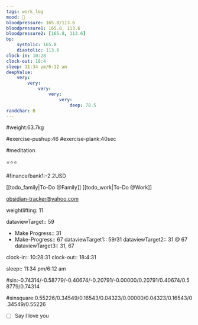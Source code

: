```yaml
---
tags: work_log
mood: 🙂
bloodpressure: 165.8/113.6
bloodpressure1: 165.8, 113.6
bloodpressure2: [165.8, 113.6]
bp:
    systolic: 165.8
    diastolic: 113.6
clock-in: 10:28
clock-out: 18:4
sleep: 11:34 pm/6:12 am
deepValue: 
    very: 
        very: 
            very: 
                very: 
                    very: 
                        deep: 78.5
randchar: B
---
```


#weight:63.7kg

#exercise-pushup:46
#exercise-plank:40sec

#meditation

⭐⭐⭐


#finance/bank1:-2.2USD

[[todo_family|To-Do @Family]]
[[todo_work|To-Do @Work]]

obsidian-tracker@yahoo.com

weightlifting: 11

dataviewTarget:: 59
- Make Progress:: 31
- Make-Progress:: 67
dataviewTarget1:: 59/31
dataviewTarget2:: 31 @ 67
dataviewTarget3:: 31, 67

clock-in:: 10:28:31
clock-out:: 18:4:31

sleep:: 11:34 pm/6:12 am

#sin:-0.74314/-0.58779/-0.40674/-0.20791/-0.00000/0.20791/0.40674/0.58779/0.74314

#sinsquare:0.55226/0.34549/0.16543/0.04323/0.00000/0.04323/0.16543/0.34549/0.55226

- [ ] Say I love you

